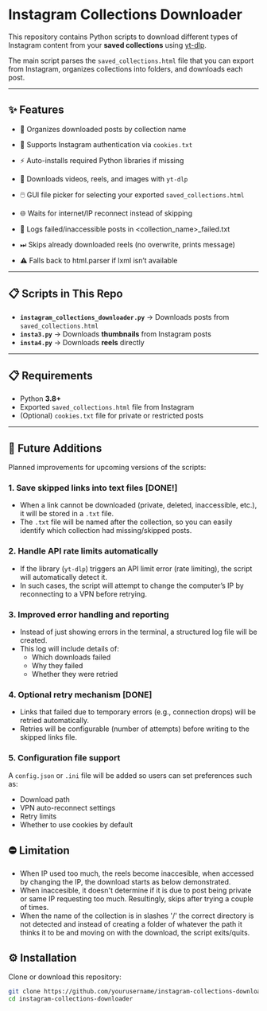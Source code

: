 # Instagram Collections Downloader

This repository contains Python scripts to download different types of Instagram content from your **saved collections** using [yt-dlp](https://github.com/yt-dlp/yt-dlp).

The main script parses the `saved_collections.html` file that you can export from Instagram, organizes collections into folders, and downloads each post.

---

## ✨ Features

- 📂 Organizes downloaded posts by collection name  
- 🍪 Supports Instagram authentication via `cookies.txt`  
- ⚡ Auto-installs required Python libraries if missing  
- 🎥 Downloads videos, reels, and images with `yt-dlp`  
- 🖱️ GUI file picker for selecting your exported `saved_collections.html`  

- 🌐 Waits for internet/IP reconnect instead of skipping
- 📝 Logs failed/inaccessible posts in <collection_name>_failed.txt
- ⏭ Skips already downloaded reels (no overwrite, prints message)

- ⚠️ Falls back to html.parser if lxml isn’t available

---

## 📋 Scripts in This Repo

- **`instagram_collections_downloader.py`** → Downloads posts from `saved_collections.html`  
- **`insta3.py`** → Downloads **thumbnails** from Instagram posts  
- **`insta4.py`** → Downloads **reels** directly  

---

## 📋 Requirements

- Python **3.8+**  
- Exported `saved_collections.html` file from Instagram  
- (Optional) `cookies.txt` file for private or restricted posts  

---




## 🔮 Future Additions

Planned improvements for upcoming versions of the scripts:

### 1. Save skipped links into text files [DONE!]
- When a link cannot be downloaded (private, deleted, inaccessible, etc.), it will be stored in a `.txt` file.  
- The `.txt` file will be named after the collection, so you can easily identify which collection had missing/skipped posts.

### 2. Handle API rate limits automatically 
- If the library (`yt-dlp`) triggers an API limit error (rate limiting), the script will automatically detect it.  
- In such cases, the script will attempt to change the computer’s IP by reconnecting to a VPN before retrying.

### 3. Improved error handling and reporting 
- Instead of just showing errors in the terminal, a structured log file will be created.  
- This log will include details of:
  - Which downloads failed  
  - Why they failed  
  - Whether they were retried  

### 4. Optional retry mechanism [DONE]
- Links that failed due to temporary errors (e.g., connection drops) will be retried automatically.  
- Retries will be configurable (number of attempts) before writing to the skipped links file.

### 5. Configuration file support
A `config.json` or `.ini` file will be added so users can set preferences such as:
- Download path  
- VPN auto-reconnect settings  
- Retry limits  
- Whether to use cookies by default  

## ⛔ Limitation

- When IP used too much, the reels become inaccesible, when accessed by changing the IP, the download starts as below demonstrated.
- When inaccesible, it doesn't determine if it is due to post being private or same IP requesting too much. Resultingly, skips after trying a couple of times.
- When the name of the collection is in slashes '/' the correct directory is not detected and instead of creating a folder of whatever the path it thinks it to be and moving on with the download, the script exits/quits. 

## ⚙️ Installation

Clone or download this repository:

```bash
git clone https://github.com/yourusername/instagram-collections-downloader.git
cd instagram-collections-downloader


